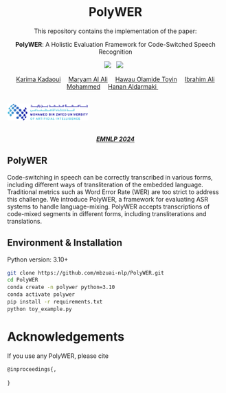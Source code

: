 <div align="center">

<h1> PolyWER </h1>
This repository contains the implementation of the paper:

**PolyWER**: A Holistic Evaluation Framework for Code-Switched Speech Recognition

<a href=''> <a href=''><img src='https://img.shields.io/badge/paper-Paper-red'></a> &nbsp;  <a href='https://huggingface.co/datasets/sqrk/mixat-tri'><img src='https://img.shields.io/badge/data-Dataset-green'></a> &nbsp; 


<div>
    <a href='https://www.linkedin.com/in/karima-kadaoui-960923b7/' target='_blank'>Karima Kadaoui</a>&emsp;
    <a href='https://www.linkedin.com/in/maryam-al-ali-76b978231' target='_blank'>Maryam Al Ali</a>&emsp;
    <a href='https://www.linkedin.com/in/toyinhawau/' target='_blank'>Hawau Olamide Toyin</a>&emsp;
    <a href='https://www.linkedin.com/in/ibrahim-mohammed13' target='_blank'>Ibrahim Ali Mohammed</a>&emsp;
    <a href='https://linkedin.com/in/hanan-aldarmaki/' target='_blank'>Hanan Aldarmaki </a>&emsp;
</div>
<br>
<p align="left" float="center">
  <img src="img/MBZUAI-logo.png" height="40" />
</p>

<br>
<i><strong><a href='' target='_blank'>EMNLP 2024</a></strong></i>
<br>
</div>

## PolyWER 
Code-switching in speech can be correctly transcribed in various forms, including different ways of transliteration of the embedded language. Traditional metrics such as Word Error Rate (WER) are too strict to address this challenge. We introduce PolyWER, a framework for evaluating ASR systems to handle language-mixing. PolyWER accepts transcriptions of code-mixed segments in different forms, including transliterations and translations.

## Environment & Installation

Python version: 3.10+

```bash
git clone https://github.com/mbzuai-nlp/PolyWER.git
cd PolyWER
conda create -n polywer python=3.10
conda activate polywer
pip install -r requirements.txt
python toy_example.py
```


# Acknowledgements
If you use any PolyWER, please cite 

``` 
@inproceedings{,
  
}
```
